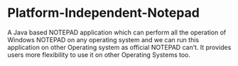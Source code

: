 # Platform-Independent-Notepad

A Java based NOTEPAD application which can perform all the operation of Windows NOTEPAD on any operating system and we can run this application on other Operating system as official NOTEPAD can’t. It provides users more flexibility to use it on other Operating Systems too.
